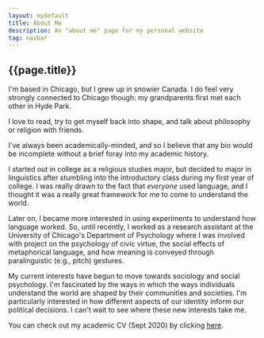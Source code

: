 ```yaml
---
layout: mydefault
title: About Me
description: An "about me" page for my personal website
tag: navbar
---
```


<h2>{{page.title}}</h2>
<div class="container">
  <div class="block"></div>
  <div class="block"></div>
  <div class="block"></div>
  <div class="block"></div>
  <div class="block"></div>
</div>

I'm based in Chicago, but I grew up in snowier Canada. I do feel very strongly connected to Chicago though: my grandparents first met each other in Hyde Park.

I love to read, try to get myself back into shape, and talk about philosophy or religion with friends.

I've always been academically-minded, and so I believe that any bio would be incomplete without a brief foray into my academic history.

I started out in college as a religious studies major, but decided to major in linguistics after stumbling into the introductory class
during my first year of college. I was really drawn to the fact that *everyone* used language, and I thought it was a really great framework for me to come to understand the world.

Later on, I became more interested in using experiments to understand how language worked.
So, until recently, I worked as a research assistant at the University of Chicago's
Department of Psychology where I was involved with project on the psychology of civic virtue,
the social effects of metaphorical language, and how meaning is conveyed through paralinguistic
(e.g., pitch) gestures.

My current interests have begun to move towards sociology and social psychology.
I'm fascinated by the ways in which the ways individuals understand the world are shaped by their communities and societies.
I'm particularly interested in how different aspects of our identity inform our political decisions.
I can't wait to see where these new interests take me.

You can check out my academic CV (Sept 2020) by clicking <a href="/academics/cv.html">here</a>.

<div class="container">
  <div class="block"></div>
  <div class="block"></div>
  <div class="block"></div>
  <div class="block"></div>
  <div class="block"></div>
</div>
